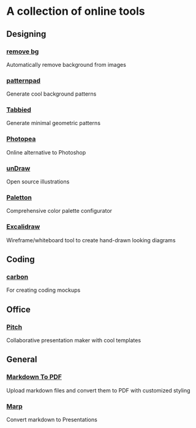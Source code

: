 # A collection of online tools

## Designing

### [remove bg](https://www.remove.bg/)    
Automatically remove background from images

### [patternpad](https://patternpad.com)  
Generate cool background patterns

### [Tabbied](https://tabbied.com/)  
Generate minimal geometric patterns

### [Photopea](https://www.photopea.com/)  
Online alternative to Photoshop

### [unDraw](https://undraw.co)
Open source illustrations

### [Paletton](https://paletton.com)
Comprehensive color palette configurator

### [Excalidraw](https://excalidraw.com)
Wireframe/whiteboard tool to create hand-drawn looking diagrams


## Coding

### [carbon](https://carbon.now.sh/)  
For creating coding mockups

## Office

### [Pitch](https://pitch.com/)
Collaborative presentation maker with cool templates


## General

### [Markdown To PDF](https://www.markdowntopdf.com/)  
Upload markdown files and convert them to PDF with customized styling

### [Marp](https://marp.app/)
Convert markdown to Presentations
